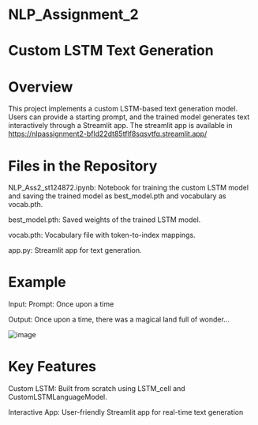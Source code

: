 # NLP_Assignment_2

# Custom LSTM Text Generation

# Overview

This project implements a custom LSTM-based text generation model. Users can provide a starting prompt, and the trained model generates text interactively through a Streamlit app. The streamlit app is available in https://nlpassignment2-bfld22dt85tflf8sqsvtfq.streamlit.app/


# Files in the Repository

NLP_Ass2_st124872.ipynb: Notebook for training the custom LSTM model and saving the trained model as best_model.pth and vocabulary as vocab.pth.

best_model.pth: Saved weights of the trained LSTM model.

vocab.pth: Vocabulary file with token-to-index mappings.

app.py: Streamlit app for text generation.


# Example
Input:
Prompt: Once upon a time

Output:
Once upon a time, there was a magical land full of wonder...

![image](https://github.com/user-attachments/assets/79874cf9-4e5f-4fe4-b8d9-c6cff1a7b436)


# Key Features

Custom LSTM: Built from scratch using LSTM_cell and CustomLSTMLanguageModel.

Interactive App: User-friendly Streamlit app for real-time text generation
